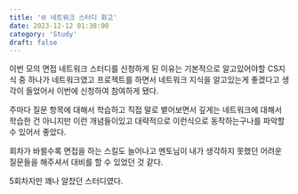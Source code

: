 ```yaml
---
title: '🌐 네트워크 스터디 회고'
date: 2023-12-12 01:38:00
category: 'Study'
draft: false
---
```


이번 모의 면접 네트워크 스터디를 신청하게 된 이유는 기본적으로 알고있어야할 CS지식 중 하나가 네트워크였고 프로젝트를 하면서 네트워크 지식을 알고있는게 좋겠다고 생각이 들었어서 이번에 신청하여 참여하게 됐다.

주마다 질문 항목에 대해서 학습하고 직접 말로 뱉어보면서 깊게는 네트워크에 대해서 학습한 건 아니지만 이런 개념들이있고 대략적으로 이런식으로 동작하는구나를 파악할 수 있어서 좋았다.

회차가 바뀔수록 면접을 하는 스킬도 늘어나고 멘토님이 내가 생각하지 못했던 어려운 질문들을 해주셔서 대비를 할 수 있었던 것 같다.

5회차지만 꽤나 알찼던 스터디였다.